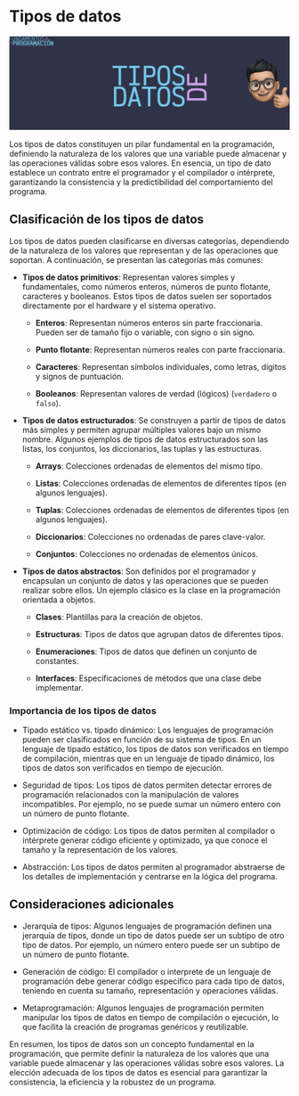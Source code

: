 # Tipos de datos

![TIPOS DE DATOS](Z_Media/FP_TIPOSDATOS.webp)

Los tipos de datos constituyen un pilar fundamental en la programación, definiendo la naturaleza de los valores que una variable puede almacenar y las operaciones válidas sobre esos valores. En esencia, un tipo de dato establece un contrato entre el programador y el compilador o intérprete, garantizando la consistencia y la predictibilidad del comportamiento del programa.

## Clasificación de los tipos de datos

Los tipos de datos pueden clasificarse en diversas categorías, dependiendo de la naturaleza de los valores que representan y de las operaciones que soportan. A continuación, se presentan las categorías más comunes:

- **Tipos de datos primitivos**: Representan valores simples y fundamentales, como números enteros, números de punto flotante, caracteres y booleanos. Estos tipos de datos suelen ser soportados directamente por el hardware y el sistema operativo.

    - **Enteros**: Representan números enteros sin parte fraccionaria. Pueden ser de tamaño fijo o variable, con signo o sin signo.

    - **Punto flotante**: Representan números reales con parte fraccionaria.

    - **Caracteres**: Representan símbolos individuales, como letras, dígitos y signos de puntuación.

    - **Booleanos**: Representan valores de verdad (lógicos) (`verdadero` o `falso`).

- **Tipos de datos estructurados**: Se construyen  a partir de tipos de datos más simples y permiten agrupar múltiples valores bajo un mismo nombre. Algunos ejemplos de tipos de datos estructurados son las listas, los conjuntos, los diccionarios, las tuplas y las estructuras.

    - **Arrays**: Colecciones ordenadas de elementos del mismo tipo.

    - **Listas**: Colecciones ordenadas de elementos de diferentes tipos (en algunos lenguajes).

    - **Tuplas**: Colecciones ordenadas de elementos de diferentes tipos (en algunos lenguajes).

    - **Diccionarios**: Colecciones no ordenadas de pares clave-valor.

    - **Conjuntos**: Colecciones no ordenadas de elementos únicos.

- **Tipos de datos abstractos**: Son definidos por el programador y encapsulan un conjunto de datos y las operaciones que se pueden realizar sobre ellos. Un ejemplo clásico es la clase en la programación orientada a objetos.

    - **Clases**: Plantillas para la creación de objetos.

    - **Estructuras**: Tipos de datos que agrupan datos de diferentes tipos.

    - **Enumeraciones**: Tipos de datos que definen un conjunto de constantes.

    - **Interfaces**: Especificaciones de métodos que una clase debe implementar.

### Importancia de los tipos de datos

- Tipado estático vs. tipado dinámico: Los lenguajes de programación pueden ser clasificados en función de su sistema de tipos. En un lenguaje de tipado estático, los tipos de datos son verificados en tiempo de compilación, mientras que en un lenguaje de tipado dinámico, los tipos de datos son verificados en tiempo de ejecución.

- Seguridad de tipos: Los tipos de datos permiten detectar errores de programación relacionados con la manipulación de valores incompatibles. Por ejemplo, no se puede sumar un número entero con un número de punto flotante.

- Optimización de código: Los tipos de datos permiten al compilador o intérprete generar código eficiente y optimizado, ya que conoce el tamaño y la representación de los valores.

- Abstracción: Los tipos de datos permiten al programador abstraerse de los detalles de implementación y centrarse en la lógica del programa.

## Consideraciones adicionales

- Jerarquía de tipos: Algunos lenguajes de programación definen una jerarquía de tipos, donde un tipo de datos puede ser un subtipo de otro tipo de datos. Por ejemplo, un número entero puede ser un subtipo de un número de punto flotante.

- Generación de código: El compilador o interprete de un lenguaje de programación debe generar código específico para cada tipo de datos, teniendo en cuenta su tamaño, representación y operaciones válidas.

- Metaprogramación: Algunos lenguajes de programación permiten manipular los tipos de datos en tiempo de compilación o ejecución, lo que facilita la creación de programas genéricos y reutilizable.

En resumen, los tipos de datos son un concepto fundamental en la programación, que permite definir la naturaleza de los valores que una variable puede almacenar y las operaciones válidas sobre esos valores. La elección adecuada de los tipos de datos es esencial para garantizar la consistencia, la eficiencia y la robustez de un programa.